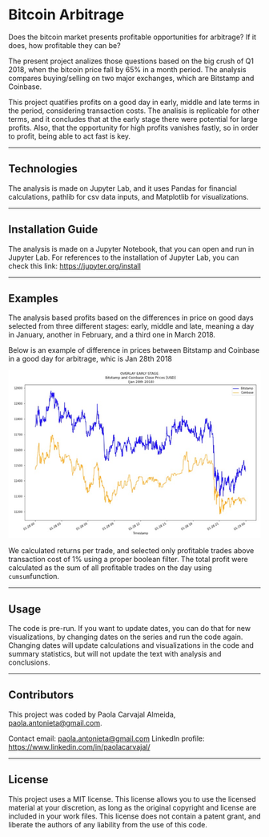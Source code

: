 # Bitcoin Arbitrage

Does the bitcoin market presents profitable opportunities for arbitrage? If it does, how profitable they can be?

The present project analizes those questions based on the big crush of Q1 2018, when the bitcoin price fall by 65% in a month period. The analysis compares buying/selling on two major exchanges, which are Bitstamp and Coinbase.

This project quatifies profits on a good day in early, middle and late terms in the period, considering transaction costs. The analisis is replicable for other terms, and it concludes that at the early stage there were potential for large profits. Also, that the opportunity for high profits vanishes fastly, so in order to profit, being able to act fast is key.

---

## Technologies

The analysis is made on Jupyter Lab, and it uses Pandas for financial calculations, pathlib for csv data inputs, and Matplotlib for visualizations.


---

## Installation Guide

The analysis is made on a Jupyter Notebook, that you can open and run in Jupyter Lab. For references to the installation of Jupyter Lab, you can check this link:
https://jupyter.org/install


---

## Examples

The analysis based profits based on the differences in price on good days selected from three different stages: early, middle and late, meaning a day in January, another in February, and a third one in March 2018.

Below is an example of difference in prices between Bitstamp and Coinbase in a good day for arbitrage, whic is Jan 28th 2018 

!["Figure: Price Differences on Jan 28 2018](images/EarlyPriceOverlay.jpg)


 We calculated returns per trade, and selected only profitable trades above transaction cost of 1% using a proper boolean filter. The total profit were calculated as the sum of all profitable trades on the day using `cumsum`function. 

---

## Usage

The code is pre-run. If you want to update dates, you can do that for new visualizations, by changing dates on the series and run the code again. Changing dates will update calculations and visualizations in the code and summary statistics, but will not update the text with analysis and conclusions.

---

## Contributors

This project was coded by Paola Carvajal Almeida, paola.antonieta@gmail.com.

Contact email: paola.antonieta@gmail.com
LinkedIn profile: https://www.linkedin.com/in/paolacarvajal/

---

## License

This project uses a MIT license. This license allows you to use the licensed material at your discretion, as long as the original copyright and license are included in your work files. This license does not contain a patent grant,  and liberate the authors of any liability from the use of this code.

